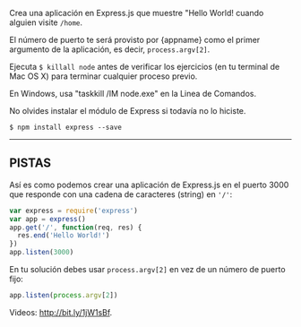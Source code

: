 Crea una aplicación en Express.js que muestre "Hello World! cuando alguien visite `/home`.

El número de puerto te será provisto por {appname} como el primer argumento de
la aplicación, es decir, `process.argv[2]`.


Ejecuta `$ killall node`  antes de verificar los ejercicios (en tu terminal de Mac OS X) para terminar 
cualquier proceso previo.

En Windows, usa "taskkill /IM node.exe" en la Linea de Comandos.

No olvides instalar el módulo de Express si todavía no lo hiciste.

```
$ npm install express --save
```

-----------------------------

## PISTAS

Así es como podemos crear una aplicación de Express.js en el puerto 3000 que
responde con una cadena de caracteres (string) en `'/'`:

```js
var express = require('express')
var app = express()
app.get('/', function(req, res) {
  res.end('Hello World!')
})
app.listen(3000)
```

En tu solución debes usar `process.argv[2]` en vez de un número de puerto fijo:

```js
app.listen(process.argv[2])
```

Videos: http://bit.ly/1jW1sBf.
